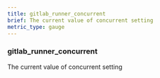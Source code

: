 ```yaml
---
title: gitlab_runner_concurrent
brief: The current value of concurrent setting
metric_type: gauge
---
```

### gitlab_runner_concurrent

The current value of concurrent setting